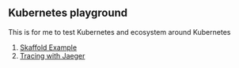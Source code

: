 ## Kubernetes playground

This is for me to test Kubernetes and ecosystem around Kubernetes  

1. [Skaffold Example](https://github.com/Danr17/k8s_playground/tree/master/skaffold-sync-example)
2. [Tracing with Jaeger](https://github.com/Danr17/k8s_playground/tree/master/tracing_with_Jaeger)
